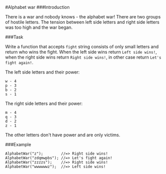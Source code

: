 #Alphabet war
###Introduction

There is a war and nobody knows - the alphabet war!
There are two groups of hostile letters. The tension between left side letters 
and right side letters was too high and the war began.

###Task

Write a function that accepts `fight` string consists of only small letters and 
return who wins the fight. When the left side wins return `Left side wins!`, 
when the right side wins return `Right side wins!`, in other case return 
`Let's fight again!`.

The left side letters and their power:
~~~
w - 4
p - 3
b - 2
s - 1
~~~
The right side letters and their power:
~~~
m - 4
q - 3
d - 2
z - 1
~~~
The other letters don't have power and are only victims.

###Example
~~~
AlphabetWar("z");        //=> Right side wins!
AlphabetWar("zdqmwpbs"); //=> Let's fight again!
AlphabetWar("zzzzs");    //=> Right side wins!
AlphabetWar("wwwwwwz");  //=> Left side wins!
~~~